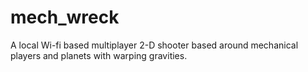 # mech_wreck
A local Wi-fi based multiplayer 2-D shooter based around mechanical players and planets with warping gravities.

